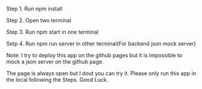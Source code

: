 Step 1. Run npm install

Step 2. Open two terminal

Step 3. Run npm start in one terminal

Setp 4. Run npm run server in other terminal(For backend json mock server)

Note: I try to deploy this app on the github pages but it is impossible to mock a json server on the github page.

The page is always open but I dout you can try it. Please only run this app in the local following the Steps. Good Luck.
